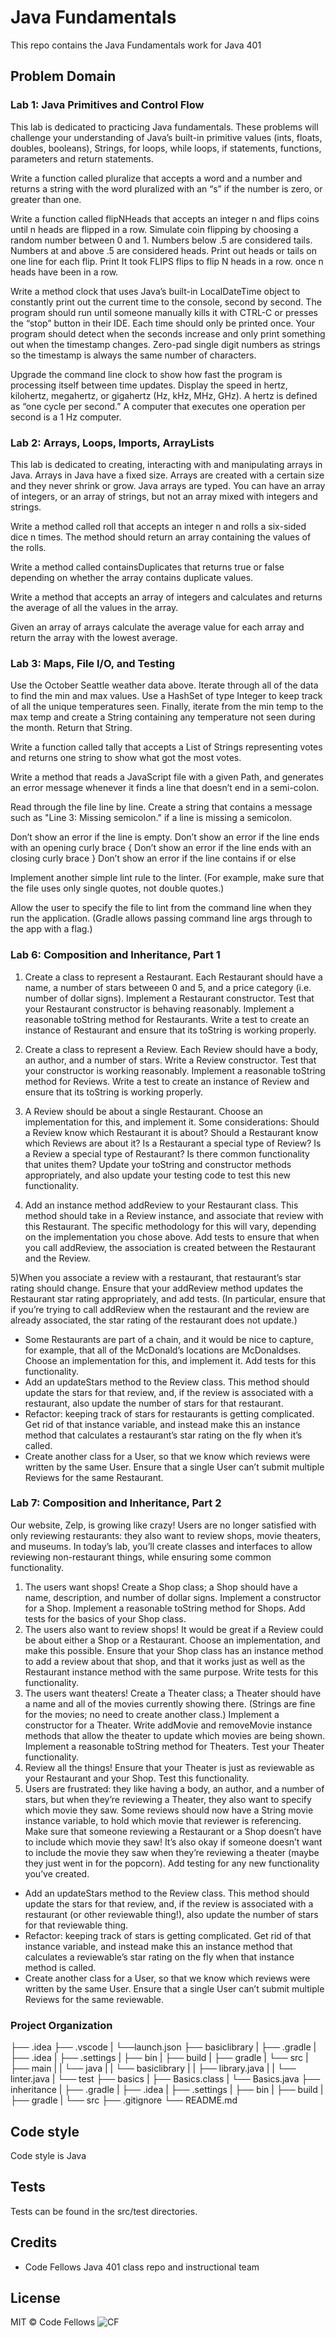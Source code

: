 # Java Fundamentals

This repo contains the Java Fundamentals work for Java 401

## Problem Domain

### Lab 1: Java Primitives and Control Flow
This lab is dedicated to practicing Java fundamentals. These problems will challenge your understanding of Java’s built-in primitive values (ints, floats, doubles, booleans), Strings, for loops, while loops, if statements, functions, parameters and return statements. 

Write a function called pluralize that accepts a word and a number and returns a string with the word pluralized with an “s” if the number is zero, or greater than one.

Write a function called flipNHeads that accepts an integer n and flips coins until n heads are flipped in a row. Simulate coin flipping by choosing a random number between 0 and 1. Numbers below .5 are considered tails. Numbers at and above .5 are considered heads. Print out heads or tails on one line for each flip. Print It took FLIPS flips to flip N heads in a row. once n heads have been in a row.

Write a method clock that uses Java’s built-in LocalDateTime object to constantly print out the current time to the console, second by second. The program should run until someone manually kills it with CTRL-C or presses the “stop” button in their IDE. Each time should only be printed once. Your program should detect when the seconds increase and only print something out when the timestamp changes. Zero-pad single digit numbers as strings so the timestamp is always the same number of characters.

Upgrade the command line clock to show how fast the program is processing itself between time updates. Display the speed in hertz, kilohertz, megahertz, or gigahertz (Hz, kHz, MHz, GHz). A hertz is defined as “one cycle per second.” A computer that executes one operation per second is a 1 Hz computer.

### Lab 2: Arrays, Loops, Imports, ArrayLists
This lab is dedicated to creating, interacting with and manipulating arrays in Java. Arrays in Java have a fixed size. Arrays are created with a certain size and they never shrink or grow. Java arrays are typed. You can have an array of integers, or an array of strings, but not an array mixed with integers and strings.

Write a method called roll that accepts an integer n and rolls a six-sided dice n times. The method should return an array containing the values of the rolls.

Write a method called containsDuplicates that returns true or false depending on whether the array contains duplicate values.

Write a method that accepts an array of integers and calculates and returns the average of all the values in the array.

Given an array of arrays calculate the average value for each array and return the array with the lowest average.

### Lab 3: Maps, File I/O, and Testing
Use the October Seattle weather data above. Iterate through all of the data to find the min and max values. Use a HashSet of type Integer to keep track of all the unique temperatures seen. Finally, iterate from the min temp to the max temp and create a String containing any temperature not seen during the month. Return that String.

Write a function called tally that accepts a List of Strings representing votes and returns one string to show what got the most votes.

Write a method that reads a JavaScript file with a given Path, and generates an error message whenever it finds a line that doesn’t end in a semi-colon.

Read through the file line by line. Create a string that contains a message such as "Line 3: Missing semicolon." if a line is missing a semicolon.

Don’t show an error if the line is empty.
Don’t show an error if the line ends with an opening curly brace {
Don’t show an error if the line ends with an closing curly brace }
Don’t show an error if the line contains if or else

Implement another simple lint rule to the linter. (For example, make sure that the file uses only single quotes, not double quotes.)

Allow the user to specify the file to lint from the command line when they run the application. (Gradle allows passing command line args through to the app with a flag.)

### Lab 6: Composition and Inheritance, Part 1
1) Create a class to represent a Restaurant. Each Restaurant should have a name, a number of stars betweeen 0 and 5, and a price category (i.e. number of dollar signs). Implement a Restaurant constructor. Test that your Restaurant constructor is behaving reasonably. Implement a reasonable toString method for Restaurants. Write a test to create an instance of Restaurant and ensure that its toString is working properly.

2) Create a class to represent a Review. Each Review should have a body, an author, and a number of stars. Write a Review constructor. Test that your constructor is working reasonably. Implement a reasonable toString method for Reviews. Write a test to create an instance of Review and ensure that its toString is working properly.

3) A Review should be about a single Restaurant. Choose an implementation for this, and implement it. Some considerations: Should a Review know which Restaurant it is about? Should a Restaurant know which Reviews are about it? Is a Restaurant a special type of Review? Is a Review a special type of Restaurant? Is there common functionality that unites them? Update your toString and constructor methods appropriately, and also update your testing code to test this new functionality.

4) Add an instance method addReview to your Restaurant class. This method should take in a Review instance, and associate that review with this Restaurant. The specific methodology for this will vary, depending on the implementation you chose above. Add tests to ensure that when you call addReview, the association is created between the Restaurant and the Review.

5)When you associate a review with a restaurant, that restaurant’s star rating should change. Ensure that your addReview method updates the Restaurant star rating appropriately, and add tests. (In particular, ensure that if you’re trying to call addReview when the restaurant and the review are already associated, the star rating of the restaurant does not update.)

* Some Restaurants are part of a chain, and it would be nice to capture, for example, that all of the McDonald’s locations are McDonaldses. Choose an implementation for this, and implement it. Add tests for this functionality.
* Add an updateStars method to the Review class. This method should update the stars for that review, and, if the review is associated with a restaurant, also update the number of stars for that restaurant.
* Refactor: keeping track of stars for restaurants is getting complicated. Get rid of that instance variable, and instead make this an instance method that calculates a restaurant’s star rating on the fly when it’s called.
* Create another class for a User, so that we know which reviews were written by the same User. Ensure that a single User can’t submit multiple Reviews for the same Restaurant.

### Lab 7: Composition and Inheritance, Part 2
Our website, Zelp, is growing like crazy! Users are no longer satisfied with only reviewing restaurants: they also want to review shops, movie theaters, and museums. In today’s lab, you’ll create classes and interfaces to allow reviewing non-restaurant things, while ensuring some common functionality.

1) The users want shops! Create a Shop class; a Shop should have a name, description, and number of dollar signs. Implement a constructor for a Shop. Implement a reasonable toString method for Shops. Add tests for the basics of your Shop class.
2) The users also want to review shops! It would be great if a Review could be about either a Shop or a Restaurant. Choose an implementation, and make this possible. Ensure that your Shop class has an instance method to add a review about that shop, and that it works just as well as the Restaurant instance method with the same purpose. Write tests for this functionality.
3) The users want theaters! Create a Theater class; a Theater should have a name and all of the movies currently showing there. (Strings are fine for the movies; no need to create another class.) Implement a constructor for a Theater. Write addMovie and removeMovie instance methods that allow the theater to update which movies are being shown. Implement a reasonable toString method for Theaters. Test your Theater functionality.
4) Review all the things! Ensure that your Theater is just as reviewable as your Restaurant and your Shop. Test this functionality.
5) Users are frustrated: they like having a body, an author, and a number of stars, but when they’re reviewing a Theater, they also want to specify which movie they saw. Some reviews should now have a String movie instance variable, to hold which movie that reviewer is referencing. Make sure that someone reviewing a Restaurant or a Shop doesn’t have to include which movie they saw! It’s also okay if someone doesn’t want to include the movie they saw when they’re reviewing a theater (maybe they just went in for the popcorn). Add testing for any new functionality you’ve created.

* Add an updateStars method to the Review class. This method should update the stars for that review, and, if the review is associated with a restaurant (or other reviewable thing!), also update the number of stars for that reviewable thing.
* Refactor: keeping track of stars is getting complicated. Get rid of that instance variable, and instead make this an instance method that calculates a reviewable’s star rating on the fly when that instance method is called.
* Create another class for a User, so that we know which reviews were written by the same User. Ensure that a single User can’t submit multiple Reviews for the same reviewable.

### Project Organization
├── .idea
├── .vscode
|   └──launch.json
├── basiclibrary
|   ├── .gradle
|   ├── .idea
|   ├── .settings
|   ├── bin
|   ├── build
|   ├── gradle
|   └── src
|       ├── main
|       |    └── java
|       |        └── basiclibrary
|       |            ├── library.java
|       |            └── linter.java
|       └── test
├── basics
|   ├── Basics.class
|   └── Basics.java
├── inheritance
|   ├── .gradle
|   ├── .idea
|   ├── .settings
|   ├── bin
|   ├── build
|   ├── gradle
|   └── src
├── .gitignore
└── README.md

## Code style
Code style is Java

## Tests
Tests can be found in the src/test directories.

## Credits
* Code Fellows Java 401 class repo and instructional team

## License
MIT © Code Fellows
![CF](https://i.imgur.com/7v5ASc8.png)
